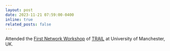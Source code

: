 ```yaml
---
layout: post
date: 2023-11-21 07:59:00-0400
inline: true
related_posts: false
---
```


Attended the <a href="https://www.inf.uni-hamburg.de/research/projects/trail/events/net-1.html">First Network Workshop</a> of <a href="http://trail-project.info/">TRAIL</a> at University of Manchester, UK.
